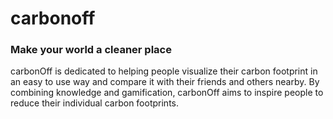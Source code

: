# carbonoff
### Make your world a cleaner place
carbonOff is dedicated to helping people visualize their carbon footprint in an easy to use way and compare it with their friends and others nearby. By combining knowledge and gamification, carbonOff aims to inspire people to reduce their individual carbon footprints.

